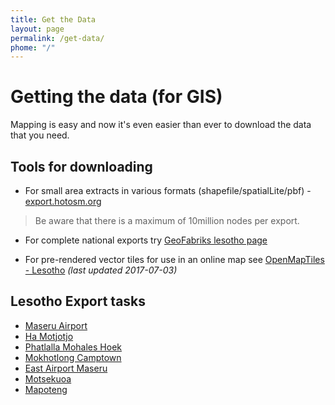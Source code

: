 ```yaml
---
title: Get the Data
layout: page
permalink: /get-data/
phome: "/"
---
```

# Getting the data (for GIS)

Mapping is easy and now it's even easier than ever to download the data that you need.


## Tools for downloading

- For small area extracts in various formats (shapefile/spatialLite/pbf) - [export.hotosm.org](http://export.hotosm.org/)

> Be aware that there is a maximum of 10million nodes per export.

- For complete national exports try [GeoFabriks lesotho page](http://download.geofabrik.de/africa/lesotho.html)

- For pre-rendered vector tiles for use in an online map see [OpenMapTiles - Lesotho](https://openmaptiles.com/downloads/africa/lesotho/) *(last updated 2017-07-03)*

## Lesotho Export tasks

- [Maseru Airport](https://export.hotosm.org/en/v3/exports/5dbb436d-40fe-4555-9a15-2c533618a1ee)
- [Ha Motjotjo](https://export.hotosm.org/en/v3/exports/9902f240-e6cc-43c8-9f51-faf263a6fbb5)
- [Phatlalla Mohales Hoek](https://export.hotosm.org/en/v3/exports/74d9c6c8-5634-4c84-9631-9a0842b9685c)
- [Mokhotlong Camptown](https://export.hotosm.org/en/v3/exports/6810c5a2-f479-4f06-a1cd-10f0a239e31d)
- [East Airport Maseru](https://export.hotosm.org/en/v3/exports/e2864945-9305-4421-9401-4b7524802894)
- [Motsekuoa](https://export.hotosm.org/en/v3/exports/ab8674da-37a6-4138-a2ca-94d2b5232eb8)
- [Mapoteng](https://export.hotosm.org/en/v3/exports/97c79473-2bf6-4e45-96b0-2819a78ef304)

